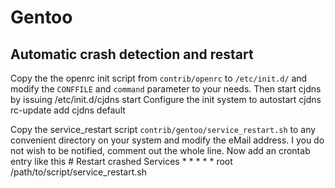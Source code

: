# Gentoo

## Automatic crash detection and restart

Copy the the openrc init script from `contrib/openrc` to `/etc/init.d/` and modify the `CONFFILE` and `command` parameter to your needs. 
Then start cjdns by issuing
    /etc/init.d/cjdns start
Configure the init system to autostart cjdns
    rc-update add cjdns default

Copy the service_restart script `contrib/gentoo/service_restart.sh` to any convenient directory on 
your system and modify the eMail address. I you do not wish to be notified, comment out the whole line.
Now add an crontab entry like this
    # Restart crashed Services
    * * * * *       root	/path/to/script/service_restart.sh
